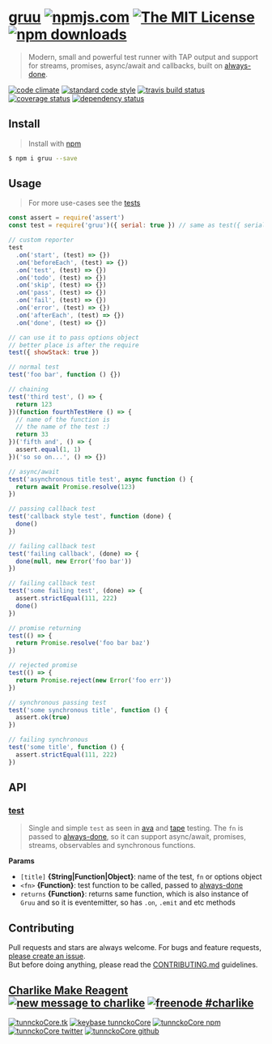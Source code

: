 # [gruu][author-www-url] [![npmjs.com][npmjs-img]][npmjs-url] [![The MIT License][license-img]][license-url] [![npm downloads][downloads-img]][downloads-url] 

> Modern, small and powerful test runner with TAP output and support for streams, promises, async/await and callbacks, built on [always-done][].

[![code climate][codeclimate-img]][codeclimate-url] [![standard code style][standard-img]][standard-url] [![travis build status][travis-img]][travis-url] [![coverage status][coveralls-img]][coveralls-url] [![dependency status][david-img]][david-url]

## Install
> Install with [npm](https://www.npmjs.com/)

```sh
$ npm i gruu --save
```

## Usage
> For more use-cases see the [tests](./test.js)

```js
const assert = require('assert')
const test = require('gruu')({ serial: true }) // same as test({ serial: true })

// custom reporter
test
  .on('start', (test) => {})
  .on('beforeEach', (test) => {})
  .on('test', (test) => {})
  .on('todo', (test) => {})
  .on('skip', (test) => {})
  .on('pass', (test) => {})
  .on('fail', (test) => {})
  .on('error', (test) => {})
  .on('afterEach', (test) => {})
  .on('done', (test) => {})

// can use it to pass options object
// better place is after the require
test({ showStack: true })

// normal test
test('foo bar', function () {})

// chaining
test('third test', () => {
  return 123
})(function fourthTestHere () => {
  // name of the function is
  // the name of the test :)
  return 33
})('fifth and', () => {
  assert.equal(1, 1)
})('so so on...', () => {})

// async/await
test('asynchronous title test', async function () {
  return await Promise.resolve(123)
})

// passing callback test
test('callback style test', function (done) {
  done()
})

// failing callback test
test('failing callback', (done) => {
  done(null, new Error('foo bar'))
})

// failing callback test
test('some failing test', (done) => {
  assert.strictEqual(111, 222)
  done()
})

// promise returning
test(() => {
  return Promise.resolve('foo bar baz')
})

// rejected promise
test(() => {
  return Promise.reject(new Error('foo err'))
})

// synchronous passing test
test('some synchronous title', function () {
  assert.ok(true)
})

// failing synchronous
test('some title', function () {
  assert.strictEqual(111, 222)
})
```

## API

### [test](lib/index.js#L73)

> Single and simple `test` as seen in [ava][]
and [tape][] testing. The `fn` is passed to [always-done][], so
it can support async/await, promises, streams, observables
and synchronous functions.

**Params**

* `[title]` **{String|Function|Object}**: name of the test, `fn` or options object    
* `<fn>` **{Function}**: test function to be called, passed to [always-done][]    
* `returns` **{Function}**: returns same function, which is also instance of `Gruu` and so it is eventemitter, so has `.on`, `.emit` and etc methods  

## Contributing
Pull requests and stars are always welcome. For bugs and feature requests, [please create an issue](https://github.com/tunnckoCore/gruu/issues/new).  
But before doing anything, please read the [CONTRIBUTING.md](./CONTRIBUTING.md) guidelines.

## [Charlike Make Reagent](http://j.mp/1stW47C) [![new message to charlike][new-message-img]][new-message-url] [![freenode #charlike][freenode-img]][freenode-url]

[![tunnckoCore.tk][author-www-img]][author-www-url] [![keybase tunnckoCore][keybase-img]][keybase-url] [![tunnckoCore npm][author-npm-img]][author-npm-url] [![tunnckoCore twitter][author-twitter-img]][author-twitter-url] [![tunnckoCore github][author-github-img]][author-github-url]

[always-done]: https://github.com/hybridables/always-done
[ava]: https://ava.li
[tape]: https://github.com/substack/tape

[npmjs-url]: https://www.npmjs.com/package/gruu
[npmjs-img]: https://img.shields.io/npm/v/gruu.svg?label=gruu

[license-url]: https://github.com/tunnckoCore/gruu/blob/master/LICENSE
[license-img]: https://img.shields.io/npm/l/gruu.svg

[downloads-url]: https://www.npmjs.com/package/gruu
[downloads-img]: https://img.shields.io/npm/dm/gruu.svg

[codeclimate-url]: https://codeclimate.com/github/tunnckoCore/gruu
[codeclimate-img]: https://img.shields.io/codeclimate/github/tunnckoCore/gruu.svg

[travis-url]: https://travis-ci.org/tunnckoCore/gruu
[travis-img]: https://img.shields.io/travis/tunnckoCore/gruu/master.svg

[coveralls-url]: https://coveralls.io/r/tunnckoCore/gruu
[coveralls-img]: https://img.shields.io/coveralls/tunnckoCore/gruu.svg

[david-url]: https://david-dm.org/tunnckoCore/gruu
[david-img]: https://img.shields.io/david/tunnckoCore/gruu.svg

[standard-url]: https://github.com/feross/standard
[standard-img]: https://img.shields.io/badge/code%20style-standard-brightgreen.svg

[author-www-url]: http://www.tunnckocore.tk
[author-www-img]: https://img.shields.io/badge/www-tunnckocore.tk-fe7d37.svg

[keybase-url]: https://keybase.io/tunnckocore
[keybase-img]: https://img.shields.io/badge/keybase-tunnckocore-8a7967.svg

[author-npm-url]: https://www.npmjs.com/~tunnckocore
[author-npm-img]: https://img.shields.io/badge/npm-~tunnckocore-cb3837.svg

[author-twitter-url]: https://twitter.com/tunnckoCore
[author-twitter-img]: https://img.shields.io/badge/twitter-@tunnckoCore-55acee.svg

[author-github-url]: https://github.com/tunnckoCore
[author-github-img]: https://img.shields.io/badge/github-@tunnckoCore-4183c4.svg

[freenode-url]: http://webchat.freenode.net/?channels=charlike
[freenode-img]: https://img.shields.io/badge/freenode-%23charlike-5654a4.svg

[new-message-url]: https://github.com/tunnckoCore/ama
[new-message-img]: https://img.shields.io/badge/ask%20me-anything-green.svg

